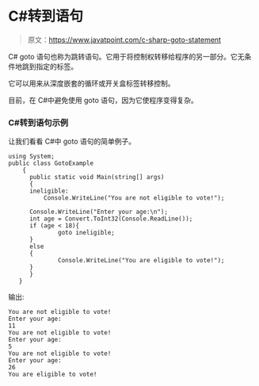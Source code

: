 # C#转到语句

> 原文：<https://www.javatpoint.com/c-sharp-goto-statement>

C# goto 语句也称为跳转语句。它用于将控制权转移给程序的另一部分。它无条件地跳到指定的标签。

它可以用来从深度嵌套的循环或开关盒标签转移控制。

目前，在 C#中避免使用 goto 语句，因为它使程序变得复杂。

### C#转到语句示例

让我们看看 C#中 goto 语句的简单例子。

```
using System;
public class GotoExample
    {
      public static void Main(string[] args)
      {
      ineligible:
          Console.WriteLine("You are not eligible to vote!");

      Console.WriteLine("Enter your age:\n");
      int age = Convert.ToInt32(Console.ReadLine());
      if (age < 18){
              goto ineligible;
      }
      else
      {
              Console.WriteLine("You are eligible to vote!"); 
      }
      }
   }

```

输出:

```
You are not eligible to vote!
Enter your age:
11
You are not eligible to vote!
Enter your age:
5
You are not eligible to vote!
Enter your age:
26
You are eligible to vote!

```